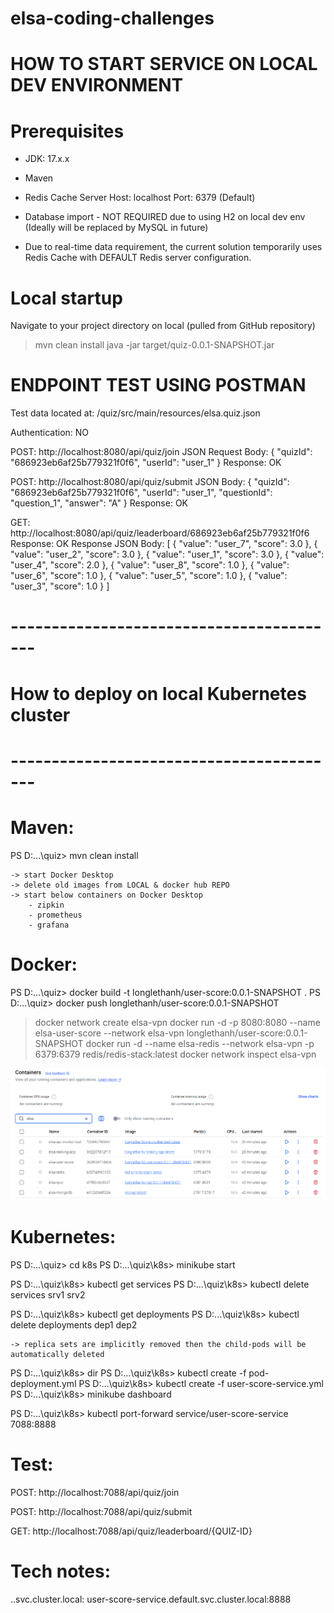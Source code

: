 # elsa-coding-challenges

# HOW TO START SERVICE ON LOCAL DEV ENVIRONMENT

# Prerequisites

- JDK: 17.x.x
- Maven
- Redis Cache Server
    Host: localhost
    Port: 6379 (Default)

- Database import - NOT REQUIRED due to using H2 on local dev env (Ideally will be replaced by MySQL in future)
- Due to real-time data requirement, the current solution temporarily uses Redis Cache
with DEFAULT Redis server configuration.

# Local startup

Navigate to your project directory on local (pulled from GitHub repository)

> mvn clean install
> java -jar target/quiz-0.0.1-SNAPSHOT.jar
>

# ENDPOINT TEST USING POSTMAN

Test data located at: /quiz/src/main/resources/elsa.quiz.json

Authentication: NO

POST: http://localhost:8080/api/quiz/join
JSON Request Body:
    {
        "quizId": "686923eb6af25b779321f0f6",
        "userId": "user_1"
    }
Response: OK

POST: http://localhost:8080/api/quiz/submit
JSON Body:
    {
        "quizId": "686923eb6af25b779321f0f6",
        "userId": "user_1",
        "questionId": "question_1",
        "answer": "A"
    }
Response: OK

GET: http://localhost:8080/api/quiz/leaderboard/686923eb6af25b779321f0f6
Response: OK
Response JSON Body:
    [
        {
            "value": "user_7",
            "score": 3.0
        },
        {
            "value": "user_2",
            "score": 3.0
        },
        {
            "value": "user_1",
            "score": 3.0
        },
        {
            "value": "user_4",
            "score": 2.0
        },
        {
            "value": "user_8",
            "score": 1.0
        },
        {
            "value": "user_6",
            "score": 1.0
        },
        {
            "value": "user_5",
            "score": 1.0
        },
        {
            "value": "user_3",
            "score": 1.0
        }
    ]


# ----------------------------------------- #
# How to deploy on local Kubernetes cluster #
# ----------------------------------------- #

# Maven:
PS D:\...\quiz> mvn clean install

    -> start Docker Desktop
    -> delete old images from LOCAL & docker hub REPO
    -> start below containers on Docker Desktop
        - zipkin
        - prometheus
        - grafana

# Docker:
PS D:\...\quiz> docker build -t longlethanh/user-score:0.0.1-SNAPSHOT .
PS D:\...\quiz> docker push longlethanh/user-score:0.0.1-SNAPSHOT

> docker network create elsa-vpn
> docker run -d -p 8080:8080 --name elsa-user-score --network elsa-vpn longlethanh/user-score:0.0.1-SNAPSHOT
> docker run -d --name elsa-redis --network elsa-vpn -p 6379:6379 redis/redis-stack:latest
> docker network inspect elsa-vpn

![img.png](containers.png)

# Kubernetes:
PS D:\...\quiz> cd k8s
PS D:\...\quiz\k8s> minikube start

PS D:\...\quiz\k8s> kubectl get services
PS D:\...\quiz\k8s> kubectl delete services srv1 srv2

PS D:\...\quiz\k8s> kubectl get deployments
PS D:\...\quiz\k8s> kubectl delete deployments dep1 dep2

    -> replica sets are implicitly removed then the child-pods will be automatically deleted

PS D:\...\quiz\k8s> dir
PS D:\...\quiz\k8s> kubectl create -f pod-deployment.yml
PS D:\...\quiz\k8s> kubectl create -f user-score-service.yml
PS D:\...\quiz\k8s> minikube dashboard

PS D:\...\quiz\k8s> kubectl port-forward service/user-score-service 7088:8888

# Test:
POST:
http://localhost:7088/api/quiz/join

POST:
http://localhost:7088/api/quiz/submit

GET:
http://localhost:7088/api/quiz/leaderboard/{QUIZ-ID}

# Tech notes:
<service-name>.<namespace>.svc.cluster.local:<service-port>
user-score-service.default.svc.cluster.local:8888
